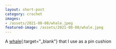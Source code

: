 ```yaml
---
layout: short-post
category: crochet
images:
- /assets/2021-08-08/whale.jpeg
featured-image: /assets/2021-08-08/whale.jpeg
---
```

A [whale](https://www.planetjune.com/blog/free-crochet-patterns/tiny-whale/){:target="_blank"} that I use as a pin cushion